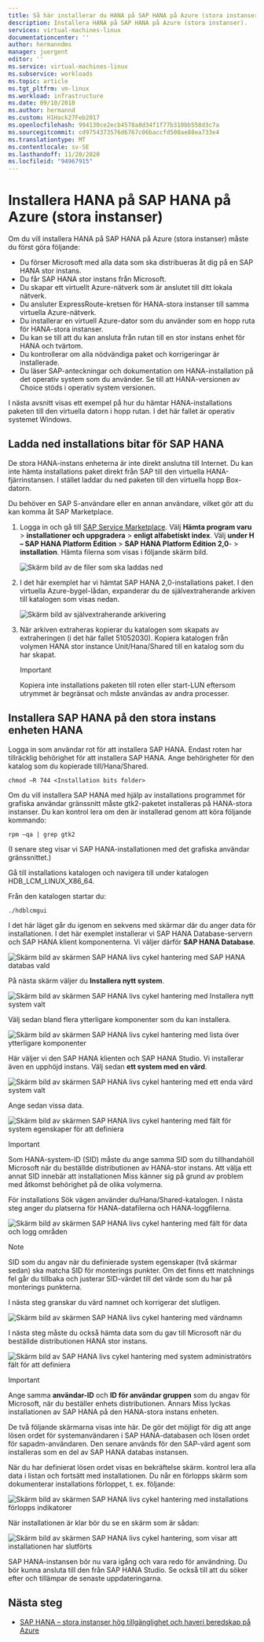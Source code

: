 ```yaml
---
title: Så här installerar du HANA på SAP HANA på Azure (stora instanser) | Microsoft Docs
description: Installera HANA på SAP HANA på Azure (stora instanser).
services: virtual-machines-linux
documentationcenter: ''
author: hermanndms
manager: juergent
editor: ''
ms.service: virtual-machines-linux
ms.subservice: workloads
ms.topic: article
ms.tgt_pltfrm: vm-linux
ms.workload: infrastructure
ms.date: 09/10/2018
ms.author: hermannd
ms.custom: H1Hack27Feb2017
ms.openlocfilehash: 994130ce2ecb4578a8d34f1f77b310bb558d3c7a
ms.sourcegitcommit: cd9754373576d6767c06baccfd500ae88ea733e4
ms.translationtype: MT
ms.contentlocale: sv-SE
ms.lasthandoff: 11/20/2020
ms.locfileid: "94967915"
---
```

# <a name="install-hana-on-sap-hana-on-azure-large-instances"></a>Installera HANA på SAP HANA på Azure (stora instanser)

Om du vill installera HANA på SAP HANA på Azure (stora instanser) måste du först göra följande:
- Du förser Microsoft med alla data som ska distribueras åt dig på en SAP HANA stor instans.
- Du får SAP HANA stor instans från Microsoft.
- Du skapar ett virtuellt Azure-nätverk som är anslutet till ditt lokala nätverk.
- Du ansluter ExpressRoute-kretsen för HANA-stora instanser till samma virtuella Azure-nätverk.
- Du installerar en virtuell Azure-dator som du använder som en hopp ruta för HANA-stora instanser.
- Du kan se till att du kan ansluta från rutan till en stor instans enhet för HANA och tvärtom.
- Du kontrollerar om alla nödvändiga paket och korrigeringar är installerade.
- Du läser SAP-anteckningar och dokumentation om HANA-installation på det operativ system som du använder. Se till att HANA-versionen av Choice stöds i operativ system versionen.

I nästa avsnitt visas ett exempel på hur du hämtar HANA-installations paketen till den virtuella datorn i hopp rutan. I det här fallet är operativ systemet Windows.

## <a name="download-the-sap-hana-installation-bits"></a>Ladda ned installations bitar för SAP HANA
De stora HANA-instans enheterna är inte direkt anslutna till Internet. Du kan inte hämta installations paket direkt från SAP till den virtuella HANA-fjärrinstansen. I stället laddar du ned paketen till den virtuella hopp Box-datorn.

Du behöver en SAP S-användare eller en annan användare, vilket gör att du kan komma åt SAP Marketplace.

1. Logga in och gå till [SAP Service Marketplace](https://support.sap.com/en/index.html). Välj **Hämta program varu**  >  **installationer och uppgradera**  >  **enligt alfabetiskt index**. Välj **under H – SAP HANA Platform Edition**  >  **SAP HANA Platform Edition 2,0**-  >  **installation**. Hämta filerna som visas i följande skärm bild.

   ![Skärm bild av de filer som ska laddas ned](./media/hana-installation/image16_download_hana.PNG)

2. I det här exemplet har vi hämtat SAP HANA 2,0-installations paket. I den virtuella Azure-bygel-lådan, expanderar du de självextraherande arkiven till katalogen som visas nedan.

   ![Skärm bild av självextraherande arkivering](./media/hana-installation/image17_extract_hana.PNG)

3. När arkiven extraheras kopierar du katalogen som skapats av extraheringen (i det här fallet 51052030). Kopiera katalogen från volymen HANA stor instance Unit/Hana/Shared till en katalog som du har skapat.

   > [!Important]
   > Kopiera inte installations paketen till roten eller start-LUN eftersom utrymmet är begränsat och måste användas av andra processer.


## <a name="install-sap-hana-on-the-hana-large-instance-unit"></a>Installera SAP HANA på den stora instans enheten HANA
Logga in som användar rot för att installera SAP HANA. Endast roten har tillräcklig behörighet för att installera SAP HANA. Ange behörigheter för den katalog som du kopierade till/Hana/Shared.

```
chmod –R 744 <Installation bits folder>
```

Om du vill installera SAP HANA med hjälp av installations programmet för grafiska användar gränssnitt måste gtk2-paketet installeras på HANA-stora instanser. Du kan kontrol lera om den är installerad genom att köra följande kommando:

```
rpm –qa | grep gtk2
```

(I senare steg visar vi SAP HANA-installationen med det grafiska användar gränssnittet.)

Gå till installations katalogen och navigera till under katalogen HDB_LCM_LINUX_X86_64. 

Från den katalogen startar du:

```
./hdblcmgui 
```
I det här läget går du igenom en sekvens med skärmar där du anger data för installationen. I det här exemplet installerar vi SAP HANA Database-servern och SAP HANA klient komponenterna. Vi väljer därför **SAP HANA Database**.

![Skärm bild av skärmen SAP HANA livs cykel hantering med SAP HANA databas vald](./media/hana-installation/image18_hana_selection.PNG)

På nästa skärm väljer du **Installera nytt system**.

![Skärm bild av skärmen SAP HANA livs cykel hantering med Installera nytt system valt](./media/hana-installation/image19_select_new.PNG)

Välj sedan bland flera ytterligare komponenter som du kan installera.

![Skärm bild av skärmen SAP HANA livs cykel hantering med lista över ytterligare komponenter](./media/hana-installation/image20_select_components.PNG)

Här väljer vi den SAP HANA klienten och SAP HANA Studio. Vi installerar även en upphöjd instans. Välj sedan **ett system med en värd**. 

![Skärm bild av skärmen SAP HANA livs cykel hantering med ett enda värd system valt](./media/hana-installation/image21_single_host.PNG)

Ange sedan vissa data.

![Skärm bild av skärmen SAP HANA livs cykel hantering med fält för system egenskaper för att definiera](./media/hana-installation/image22_provide_sid.PNG)

> [!Important]
> Som HANA-system-ID (SID) måste du ange samma SID som du tillhandahöll Microsoft när du beställde distributionen av HANA-stor instans. Att välja ett annat SID innebär att installationen Miss känner sig på grund av problem med åtkomst behörighet på de olika volymerna.

För installations Sök vägen använder du/Hana/Shared-katalogen. I nästa steg anger du platserna för HANA-datafilerna och HANA-loggfilerna.


![Skärm bild av skärmen SAP HANA livs cykel hantering med fält för data och logg områden](./media/hana-installation/image23_provide_log.PNG)

> [!Note]
> SID som du angav när du definierade system egenskaper (två skärmar sedan) ska matcha SID för monterings punkter. Om det finns ett matchnings fel går du tillbaka och justerar SID-värdet till det värde som du har på monterings punkterna.

I nästa steg granskar du värd namnet och korrigerar det slutligen. 

![Skärm bild av skärmen SAP HANA livs cykel hantering med värdnamn](./media/hana-installation/image24_review_host_name.PNG)

I nästa steg måste du också hämta data som du gav till Microsoft när du beställde distributionen HANA stor instans. 

![Skärm bild av SAP HANA livs cykel hantering med system administratörs fält för att definiera](./media/hana-installation/image25_provide_guid.PNG)

> [!Important]
> Ange samma **användar-ID** och **ID för användar gruppen** som du angav för Microsoft, när du beställer enhets distributionen. Annars Miss lyckas installationen av SAP HANA på den HANA-stora instans enheten.

De två följande skärmarna visas inte här. De gör det möjligt för dig att ange lösen ordet för systemanvändaren i SAP HANA-databasen och lösen ordet för sapadm-användaren. Den senare används för den SAP-värd agent som installeras som en del av SAP HANA databas instansen.

När du har definierat lösen ordet visas en bekräftelse skärm. kontrol lera alla data i listan och fortsätt med installationen. Du når en förlopps skärm som dokumenterar installations förloppet, t. ex. följande:

![Skärm bild av skärmen SAP HANA livs cykel hantering med installations förlopps indikatorer](./media/hana-installation/image27_show_progress.PNG)

När installationen är klar bör du se en skärm som är sådan:

![Skärm bild av skärmen SAP HANA livs cykel hantering, som visar att installationen har slutförts](./media/hana-installation/image28_install_finished.PNG)

SAP HANA-instansen bör nu vara igång och vara redo för användning. Du bör kunna ansluta till den från SAP HANA Studio. Se också till att du söker efter och tillämpar de senaste uppdateringarna.


## <a name="next-steps"></a>Nästa steg

- [SAP HANA – stora instanser hög tillgänglighet och haveri beredskap på Azure](hana-overview-high-availability-disaster-recovery.md)

